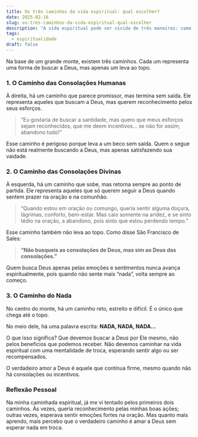 ```yaml
---
title: Os três caminhos da vida espiritual: qual escolher?
date: 2025-02-16
slug: os-tres-caminhos-da-vida-espiritual-qual-escolher
description: "A vida espiritual pode ser vivida de três maneiras: como um caminho de devoção, como um caminho de conhecimento ou como um caminho de serviço. Cada um desses caminhos oferece uma abordagem única para a espiritualidade e pode ser escolhido com base nas inclinações pessoais."
tags: 
  - espiritualidade
draft: false
---
```


Na base de um grande monte, existem três caminhos. Cada um representa uma forma de buscar a Deus, mas apenas um leva ao topo.

### 1. O Caminho das Consolações Humanas
À direita, há um caminho que parece promissor, mas termina sem saída. Ele representa aqueles que buscam a Deus, mas querem reconhecimento pelos seus esforços.

> “Eu gostaria de buscar a santidade, mas quero que meus esforços sejam reconhecidos, que me deem incentivos… se não for assim, abandono tudo!”

Esse caminho é perigoso porque leva a um beco sem saída. Quem o segue não está realmente buscando a Deus, mas apenas satisfazendo sua vaidade.

### 2. O Caminho das Consolações Divinas
À esquerda, há um caminho que sobe, mas retorna sempre ao ponto de partida. Ele representa aqueles que só querem seguir a Deus quando sentem prazer na oração e na comunhão.

> “Quando estou em oração ou comungo, queria sentir alguma doçura, lágrimas, conforto, bem-estar. Mas caio somente na aridez, e se sinto tédio na oração, a abandono, pois sinto que estou perdendo tempo.”

Esse caminho também não leva ao topo. Como disse São Francisco de Sales:

> **“Não busqueis as consolações de Deus, mas sim ao Deus das consolações.”**

Quem busca Deus apenas pelas emoções e sentimentos nunca avança espiritualmente, pois quando não sente mais “nada”, volta sempre ao começo.

### 3. O Caminho do Nada
No centro do monte, há um caminho reto, estreito e difícil. É o único que chega até o topo.

No meio dele, há uma palavra escrita: **NADA, NADA, NADA…**

O que isso significa? Que devemos buscar a Deus por Ele mesmo, não pelos benefícios que podemos receber. Não devemos caminhar na vida espiritual com uma mentalidade de troca, esperando sentir algo ou ser recompensados.

O verdadeiro amor a Deus é aquele que continua firme, mesmo quando não há consolações ou incentivos.

### Reflexão Pessoal
Na minha caminhada espiritual, já me vi tentado pelos primeiros dois caminhos. Às vezes, queria reconhecimento pelas minhas boas ações; outras vezes, esperava sentir emoções fortes na oração. Mas quanto mais aprendo, mais percebo que o verdadeiro caminho é amar a Deus sem esperar nada em troca.